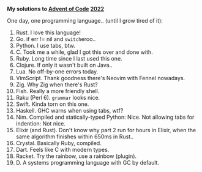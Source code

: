 **My solutions to [Advent of Code](https://adventofcode.com) [2022](https://adventofcode.com/2022)**

One day, one programming language.. (until I grow tired of it):

1. Rust. I love this language!
2. Go. if err != nil and `switch`eroo..
3. Python. I use tabs, btw.
4. C. Took me a while, glad I got this over and done with.
5. Ruby. Long time since I last used this one.
6. Clojure. If only it wasn't built on Java..
7. Lua. No off-by-one errors today.
8. VimScript. Thank goodness there's Neovim with Fennel nowadays.
9. Zig. Why Zig when there's Rust?
10. Fish. Really a more friendly shell.
11. Raku (Perl 6). `grammar` looks nice.
12. Swift. Kinda torn on this one.
13. Haskell. GHC warns when using tabs, wtf?
14. Nim. Compiled and statically-typed Python: Nice. Not allowing tabs for indention: Not nice.
15. Elixir (and Rust). Don't know why part 2 run for hours in Elixir, when the same algorithm finishes within 650ms in Rust..
16. Crystal. Basically Ruby, compiled.
17. Dart. Feels like C with modern types.
18. Racket. Try the rainbow, use a rainbow (plugin).
20. D. A systems programming language with GC by default.
